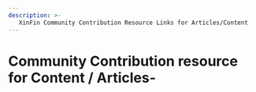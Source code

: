```yaml
---
description: >-
   XinFin Community Contribution Resource Links for Articles/Content
---
```


# Community Contribution resource for Content / Articles-

